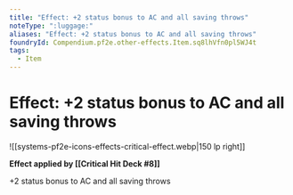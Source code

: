 ```yaml
---
title: "Effect: +2 status bonus to AC and all saving throws"
noteType: ":luggage:"
aliases: "Effect: +2 status bonus to AC and all saving throws"
foundryId: Compendium.pf2e.other-effects.Item.sq8lhVfn0pl5WJ4t
tags:
  - Item
---
```


# Effect: +2 status bonus to AC and all saving throws
![[systems-pf2e-icons-effects-critical-effect.webp|150 lp right]]

**Effect applied by [[Critical Hit Deck #8]]**

+2 status bonus to AC and all saving throws
